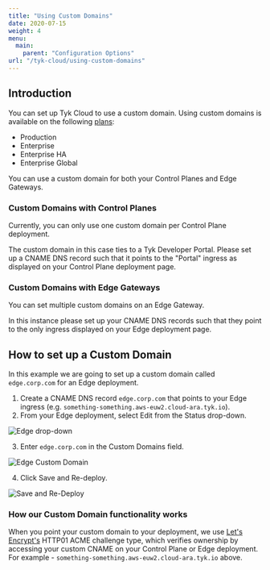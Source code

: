 ```yaml
---
title: "Using Custom Domains"
date: 2020-07-15
weight: 4
menu:
  main:
    parent: "Configuration Options"
url: "/tyk-cloud/using-custom-domains"
---
```


## Introduction

You can set up Tyk Cloud to use a custom domain. Using custom domains is available on the following [plans](/docs/tyk-cloud/account-billing/plans/):

- Production
- Enterprise
- Enterprise HA
- Enterprise Global

You can use a custom domain for both your Control Planes and Edge Gateways.

### Custom Domains with Control Planes

Currently, you can only use one custom domain per Control Plane deployment.

The custom domain in this case ties to a Tyk Developer Portal. Please set up a CNAME DNS record such that it points to the "Portal" ingress as displayed on your Control Plane deployment page.

### Custom Domains with Edge Gateways

You can set multiple custom domains on an Edge Gateway.

In this instance please set up your CNAME DNS records such that they point to the only ingress displayed on your Edge deployment page.

## How to set up a Custom Domain

In this example we are going to set up a custom domain called `edge.corp.com` for an Edge deployment.

1. Create a CNAME DNS record `edge.corp.com` that points to your Edge ingress (e.g. `something-something.aws-euw2.cloud-ara.tyk.io`).
2. From your Edge deployment, select Edit from the Status drop-down.

![Edge drop-down](/docs/img/2.10/edge-dropdown.png)

3. Enter `edge.corp.com` in the Custom Domains field.

![Edge Custom Domain](/docs/img/2.10/edge_custom_domain.png)

4. Click Save and Re-deploy.

![Save and Re-Deploy](/docs/img/2.10/save_redeploy.png)

### How our Custom Domain functionality works

When you point your custom domain to your deployment, we use [Let's Encrypt's](https://letsencrypt.org/docs/challenge-types/#http-01-challenge) HTTP01 ACME challenge type, which verifies ownership by accessing your custom CNAME on your Control Plane or Edge deployment. For example - `something-something.aws-euw2.cloud-ara.tyk.io` above.
